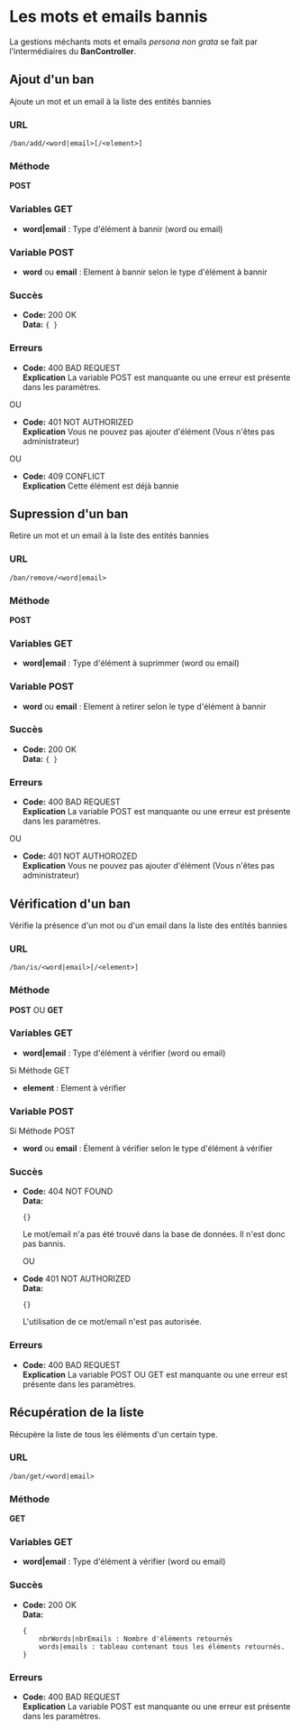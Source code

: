 
# Les mots et emails bannis

La gestions méchants mots et emails *persona non grata* se fait par l'intermédiaires du **BanController**.





## Ajout d'un ban

Ajoute un mot et un email à la liste des entités bannies 

### URL
```
/ban/add/<word|email>[/<element>]
```

### Méthode
**POST**

### Variables GET

  * **word|email** : Type d'élément à bannir (word ou email)
  
### Variable POST
  
  * **word** ou **email** : Element à bannir selon le type d'élément à bannir

### Succès

  * **Code:** 200 OK <br />
    **Data:** `{ }`
 
### Erreurs

  * **Code:** 400 BAD REQUEST <br />
    **Explication** La variable POST est manquante ou une erreur est présente dans les paramètres.

  OU

  * **Code:** 401 NOT AUTHORIZED <br />
    **Explication** Vous ne pouvez pas ajouter d'élément (Vous n'êtes pas administrateur)

  OU

  * **Code:** 409 CONFLICT <br />
    **Explication** Cette élément est déjà bannie
    





## Supression d'un ban

Retire un mot et un email à la liste des entités bannies 

### URL
```
/ban/remove/<word|email>
```

### Méthode
**POST**

### Variables GET

  * **word|email** : Type d'élément à suprimmer (word ou email)
  
### Variable POST
  
  * **word** ou **email** : Element à retirer selon le type d'élément à bannir

### Succès

  * **Code:** 200 OK <br />
    **Data:** `{ }`
 
### Erreurs

  * **Code:** 400 BAD REQUEST <br />
    **Explication** La variable POST est manquante ou une erreur est présente dans les paramètres.

  OU

  * **Code:** 401 NOT AUTHOROZED <br />
    **Explication** Vous ne pouvez pas ajouter d'élément (Vous n'êtes pas administrateur)





## Vérification d'un ban

Vérifie la présence d'un mot ou d'un email dans la liste des entités bannies 

### URL
```
/ban/is/<word|email>[/<element>]
```

### Méthode
**POST** OU **GET**

### Variables GET

  * **word|email** : Type d'élément à vérifier (word ou email)
  
  Si Méthode GET
  
  * **element** : Element à vérifier
  
### Variable POST

  Si Méthode POST
  
  * **word** ou **email** : Élement à vérifier selon le type d'élément à vérifier

### Succès

  * **Code:** 404 NOT FOUND <br />
    **Data:** 
    ```
    {}
    ```
    Le mot/email n'a pas été trouvé dans la base de données. Il n'est donc pas bannis.
    
    OU
    
  * **Code** 401 NOT AUTHORIZED <br />
    **Data:** 
    ```
    {}
    ```
    L'utilisation de ce mot/email n'est pas autorisée.
 
### Erreurs

  * **Code:** 400 BAD REQUEST <br />
    **Explication** La variable POST OU GET est manquante ou une erreur est présente dans les paramètres.





## Récupération de la liste

Récupère la liste de tous les éléments d'un certain type.

### URL
```
/ban/get/<word|email>
```

### Méthode
**GET**

### Variables GET

  * **word|email** : Type d'élément à vérifier (word ou email)

### Succès

  * **Code:** 200 OK <br />
    **Data:** 
    ```
    {
        nbrWords|nbrEmails : Nombre d'éléments retournés
        words|emails : tableau contenant tous les éléments retournés.
    }
    ```
 
### Erreurs

  * **Code:** 400 BAD REQUEST <br />
    **Explication** La variable POST est manquante ou une erreur est présente dans les paramètres.
